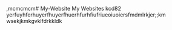 ,mcmcmcm# My-Website
My Websites
kcd82 yerfuyhferhuyerfhuyerfhuerhfurhfiufriueoiuoiersfmdmlrkjer;;km wsekjkmkgvklfdrkkldk
